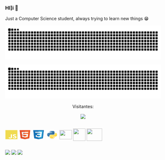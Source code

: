 ### HI]i 👋
Just a Computer Science student, always trying to learn new things 😁

<picture>
  <source media="(prefers-color-scheme: dark)" srcset="https://raw.githubusercontent.com/felipecremonesi/felipecremonesi/output/github-contribution-grid-snake-dark.svg">
  <source media="(prefers-color-scheme: light)" srcset="https://raw.githubusercontent.com/felipecremonesi/felipecremonesi/output/github-contribution-grid-snake.svg">
  <img alt="github contribution grid snake animation" src="https://raw.githubusercontent.com/felipecremonesi/felipecremonesi/output/github-contribution-grid-snake.svg">
</picture>

![snake gif](https://github.com/felipecremonesi/felipecremonesi/blob/output/github-contribution-grid-snake.svg)
<p align="center">Visitantes:</p>
<p align="center"><img align="center"src="https://profile-counter.glitch.me/felipecremonesi/count.svg"/></p>

<div style="display: inline_block"><br>
  <img align="center"  height="30" width="40" src="https://raw.githubusercontent.com/devicons/devicon/master/icons/javascript/javascript-plain.svg">
  <img align="center"  height="30" width="40" src="https://raw.githubusercontent.com/devicons/devicon/master/icons/html5/html5-original.svg">
  <img align="center"  height="30" width="40" src="https://raw.githubusercontent.com/devicons/devicon/master/icons/css3/css3-original.svg">
  <img align="center"  height="30" width="40" src="https://raw.githubusercontent.com/devicons/devicon/master/icons/python/python-original.svg">
  <img align="center"  height="30" width="40" src="https://cdn.jsdelivr.net/gh/devicons/devicon/icons/c/c-original.svg">
  <img align="center"  height="40" width="40" src="https://cdn.jsdelivr.net/gh/devicons/devicon/icons/java/java-original-wordmark.svg">
  <img align="center"  height="40" width="50" src="https://cdn.jsdelivr.net/gh/devicons/devicon/icons/mysql/mysql-original-wordmark.svg">
</div>

##

<div> 
  <a href="https://instagram.com/fecremo" target="_blank"><img src="https://img.shields.io/badge/-Instagram-%23E4405F?style=for-the-badge&logo=instagram&logoColor=white" target="_blank"></a>
  <a href = "mailto:fecremo2002@gmail.com" target="_blank"><img src="https://img.shields.io/badge/-Gmail-%23333?style=for-the-badge&logo=gmail&logoColor=white" target="_blank"></a>
  <a href="https://www.linkedin.com/in/felipe-cremonesi-49891a192" target="_blank"><img src="https://img.shields.io/badge/-LinkedIn-%230077B5?style=for-the-badge&logo=linkedin&logoColor=white" target="_blank"></a> 
  
</div>
